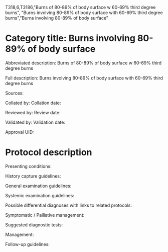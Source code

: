 T318,6,T3186,"Burns of 80-89% of body surface w 60-69% third degree burns", "Burns involving 80-89% of body surface with 60-69% third degree burns","Burns involving 80-89% of body surface"
# Category title: Burns involving 80-89% of body surface

Abbreviated description: Burns of 80-89% of body surface w 60-69% third degree burns

Full description: Burns involving 80-89% of body surface with 60-69% third degree burns

Sources:

Collated by:
Collation date:

Reviewed by:
Review date:

Validated by:
Validation date:

Approval UID:

# Protocol description

Presenting conditions:

History capture guidelines:

General examination guidelines:

Systemic examination guidelines:

Possible differential diagnoses with links to related protocols:

Symptomatic / Palliative management:

Suggested diagnostic tests:

Management:

Follow-up guidelines:
